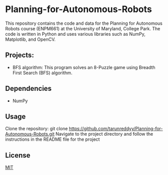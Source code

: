 # Planning-for-Autonomous-Robots

This repository contains the code and data for the Planning for Autonomous Robots course (ENPM661) at the University of Maryland, College Park. The code is written in Python and uses various libraries such as NumPy, Matplotlib, and OpenCV.

## Projects:

- BFS algorithm: This program solves an 8-Puzzle game using Breadth First Search (BFS) algorithm.

## Dependencies
- NumPy

## Usage
Clone the repository: git clone https://github.com/tarunreddyy/Planning-for-Autonomous-Robots.git
Navigate to the project directory and follow the instructions in the README file for the project

## License
[MIT](https://choosealicense.com/licenses/mit/)
